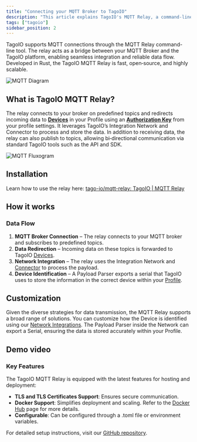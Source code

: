 ```yaml
---
title: "Connecting your MQTT Broker to TagoIO"
description: "This article explains TagoIO's MQTT Relay, a command-line tool that bridges an external MQTT broker and the TagoIO platform, and points to the repository and a demonstration video for setup and usage."
tags: ["tagoio"]
sidebar_position: 2
---
```


TagoIO supports MQTT connections through the MQTT Relay command-line tool. The
relay acts as a bridge between your MQTT Broker and the TagoIO platform,
enabling seamless integration and reliable data flow. Developed in Rust, the
TagoIO MQTT Relay is fast, open‑source, and highly scalable.

![MQTT Diagram](/docs_imagem/tagoio/community_diagram_mqtt_broker_TagoIO_2024_1200x675@2x.png)

## What is TagoIO MQTT Relay?

The relay connects to your broker on predefined topics and redirects incoming
data to **[Devices](/docs/tagoio/devices/)** in your Profile using an
**[Authorization Key](/docs/tagoio/integrations/general/authorization.md)** from
your profile settings. It leverages TagoIO’s Integration Network and Connector
to process and store the data. In addition to receiving data, the relay can also
publish to topics, allowing bi‑directional communication via standard TagoIO
tools such as the API and SDK.

![MQTT Fluxogram](/docs_imagem/tagoio/mqtt_rely_fluxogram.png)

## Installation

Learn how to use the relay here:
[tago-io/mqtt-relay: TagoIO | MQTT Relay](https://github.com/tago-io/mqtt-relay)

## How it works

### Data Flow

1. **MQTT Broker Connection** – The relay connects to your MQTT broker and
   subscribes to predefined topics.
2. **Data Redirection** – Incoming data on these topics is forwarded to TagoIO
   [Devices](/docs/tagoio/devices/).
3. **Network Integration** – The relay uses the Integration Network and
   [Connector](/docs/tagoio/devices/payload-parser/connector/connector-overview.md)
   to process the payload.
4. **Device Identification** – A Payload Parser exports a serial that TagoIO
   uses to store the information in the correct device within your
   [Profile](/docs/tagoio/profiles/).

## Customization

Given the diverse strategies for data transmission, the MQTT Relay supports a
broad range of solutions. You can customize how the Device is identified using
our [Network Integrations](/docs/tagodeploy/project/configuration/integrations.md). The Payload Parser
inside the Network can export a Serial, ensuring the data is stored accurately
within your Profile.

## Demo video

<YouTube videoId="mKU73B24Osg" title="
How to connect IoT Applications to External MQTT Brokers Using MQTT Relay" />

### Key Features

The TagoIO MQTT Relay is equipped with the latest features for hosting and
deployment:

- **TLS and TLS Certificates Support**: Ensures secure communication.
- **Docker Support**: Simplifies deployment and scaling. Refer to the
  [Docker Hub](https://hub.docker.com/r/tagoio/relay) page for more details.
- **Configurable**: Can be configured through a .toml file or environment
  variables.

For detailed setup instructions, visit our
[GitHub repository](https://github.com/tago-io/mqtt-relay).
